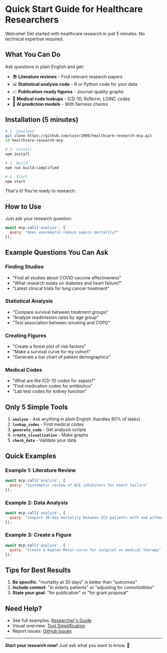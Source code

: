 # Quick Start Guide for Healthcare Researchers

Welcome! Get started with healthcare research in just 5 minutes. No technical expertise required.

## What You Can Do

Ask questions in plain English and get:
- 📚 **Literature reviews** - Find relevant research papers
- 📊 **Statistical analysis code** - R or Python code for your data
- 📈 **Publication-ready figures** - Journal-quality graphs
- 🏥 **Medical code lookups** - ICD-10, RxNorm, LOINC codes
- 🤖 **AI prediction models** - With fairness checks

## Installation (5 minutes)

```bash
# 1. Download
git clone https://github.com/sajor2000/healthcare-research-mcp.git
cd healthcare-research-mcp

# 2. Install
npm install

# 3. Build
npm run build:simplified

# 4. Start
npm start
```

That's it! You're ready to research.

## How to Use

Just ask your research question:

```javascript
await mcp.call('analyze', {
  query: "Does vancomycin reduce sepsis mortality?"
});
```

## Example Questions You Can Ask

### Finding Studies
- "Find all studies about COVID vaccine effectiveness"
- "What research exists on diabetes and heart failure?"
- "Latest clinical trials for lung cancer treatment"

### Statistical Analysis
- "Compare survival between treatment groups"
- "Analyze readmission rates by age group"
- "Test association between smoking and COPD"

### Creating Figures
- "Create a forest plot of risk factors"
- "Make a survival curve for my cohort"
- "Generate a bar chart of patient demographics"

### Medical Codes
- "What are the ICD-10 codes for sepsis?"
- "Find medication codes for antibiotics"
- "Lab test codes for kidney function"

## Only 5 Simple Tools

1. **`analyze`** - Ask anything in plain English (handles 90% of tasks)
2. **`lookup_codes`** - Find medical codes
3. **`generate_code`** - Get analysis scripts
4. **`create_visualization`** - Make graphs
5. **`check_data`** - Validate your data

## Quick Examples

### Example 1: Literature Review
```javascript
await mcp.call('analyze', {
  query: "Systematic review of ACE inhibitors for heart failure"
});
```

### Example 2: Data Analysis
```javascript
await mcp.call('analyze', {
  query: "Compare 30-day mortality between ICU patients with and without diabetes"
});
```

### Example 3: Create a Figure
```javascript
await mcp.call('analyze', {
  query: "Create a Kaplan-Meier curve for surgical vs medical therapy"
});
```

## Tips for Best Results

1. **Be specific**: "mortality at 30 days" is better than "outcomes"
2. **Include context**: "in elderly patients" or "adjusting for comorbidities"
3. **State your goal**: "for publication" or "for grant proposal"

## Need Help?

- See full examples: [Researcher's Guide](docs/RESEARCHER-GUIDE.md)
- Visual overview: [Tool Simplification](docs/TOOL-SIMPLIFICATION-VISUAL.md)
- Report issues: [GitHub Issues](https://github.com/sajor2000/healthcare-research-mcp/issues)

---

**Start your research now!** Just ask what you want to know. 🔬